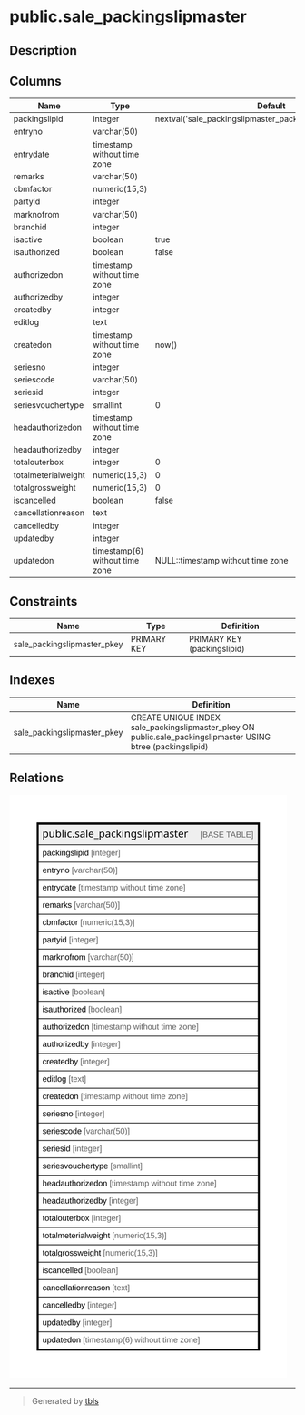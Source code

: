 # public.sale_packingslipmaster

## Description

## Columns

| Name | Type | Default | Nullable | Children | Parents | Comment |
| ---- | ---- | ------- | -------- | -------- | ------- | ------- |
| packingslipid | integer | nextval('sale_packingslipmaster_packingslipid_seq'::regclass) | false |  |  |  |
| entryno | varchar(50) |  | true |  |  |  |
| entrydate | timestamp without time zone |  | true |  |  |  |
| remarks | varchar(50) |  | true |  |  |  |
| cbmfactor | numeric(15,3) |  | true |  |  |  |
| partyid | integer |  | true |  |  |  |
| marknofrom | varchar(50) |  | true |  |  |  |
| branchid | integer |  | true |  |  |  |
| isactive | boolean | true | false |  |  |  |
| isauthorized | boolean | false | false |  |  |  |
| authorizedon | timestamp without time zone |  | true |  |  |  |
| authorizedby | integer |  | true |  |  |  |
| createdby | integer |  | true |  |  |  |
| editlog | text |  | true |  |  |  |
| createdon | timestamp without time zone | now() | true |  |  |  |
| seriesno | integer |  | true |  |  |  |
| seriescode | varchar(50) |  | true |  |  |  |
| seriesid | integer |  | true |  |  |  |
| seriesvouchertype | smallint | 0 | true |  |  |  |
| headauthorizedon | timestamp without time zone |  | true |  |  |  |
| headauthorizedby | integer |  | true |  |  |  |
| totalouterbox | integer | 0 | true |  |  |  |
| totalmeterialweight | numeric(15,3) | 0 | true |  |  |  |
| totalgrossweight | numeric(15,3) | 0 | true |  |  |  |
| iscancelled | boolean | false | true |  |  |  |
| cancellationreason | text |  | true |  |  |  |
| cancelledby | integer |  | true |  |  |  |
| updatedby | integer |  | true |  |  |  |
| updatedon | timestamp(6) without time zone | NULL::timestamp without time zone | true |  |  |  |

## Constraints

| Name | Type | Definition |
| ---- | ---- | ---------- |
| sale_packingslipmaster_pkey | PRIMARY KEY | PRIMARY KEY (packingslipid) |

## Indexes

| Name | Definition |
| ---- | ---------- |
| sale_packingslipmaster_pkey | CREATE UNIQUE INDEX sale_packingslipmaster_pkey ON public.sale_packingslipmaster USING btree (packingslipid) |

## Relations

![er](public.sale_packingslipmaster.svg)

---

> Generated by [tbls](https://github.com/k1LoW/tbls)
